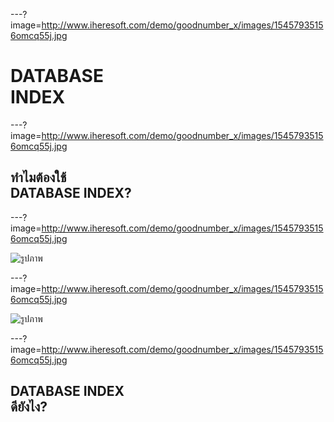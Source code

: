 ---?image=http://www.iheresoft.com/demo/goodnumber_x/images/15457935156omcq55j.jpg

# **DATABASE<br>INDEX**

---?image=http://www.iheresoft.com/demo/goodnumber_x/images/15457935156omcq55j.jpg

## ทำไมต้องใช้<br>DATABASE INDEX?

---?image=http://www.iheresoft.com/demo/goodnumber_x/images/15457935156omcq55j.jpg

![รูปภาพ](https://scontent.fkkc2-1.fna.fbcdn.net/v/t1.15752-9/79010089_840958066341230_5814475323156201472_n.png?_nc_cat=107&_nc_oc=AQnJf1uOXxNUh54_b9n-bOjnrOaf6Pazc3U4hjPPRA-S2HcioXUm4QXUY4EiduQ9DxM&_nc_ht=scontent.fkkc2-1.fna&oh=27ea194890f3d6fd1ad55e64d08c0437&oe=5E66CE80)

---?image=http://www.iheresoft.com/demo/goodnumber_x/images/15457935156omcq55j.jpg

![รูปภาพ](https://scontent.fkkc2-1.fna.fbcdn.net/v/t1.15752-9/79288042_447926215899910_2409826903344021504_n.png?_nc_cat=108&_nc_oc=AQmJNZj5wKYoQdM2b57UrPseBCYqyKCoS6ansk52qpvdWJa5NKw9QhFlLwqttbl3p4M&_nc_ht=scontent.fkkc2-1.fna&oh=d25a43e1d9e299641558cf77f34a16aa&oe=5EB19782)

---?image=http://www.iheresoft.com/demo/goodnumber_x/images/15457935156omcq55j.jpg

## DATABASE INDEX<br>ดียังไง?